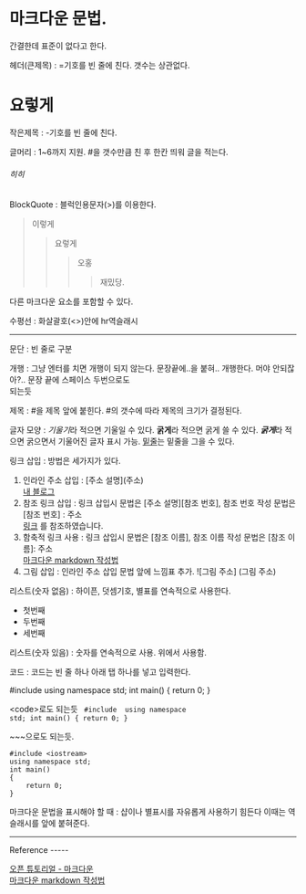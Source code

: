 # 마크다운 문법.

간결한데 표준이 없다고 한다.

헤더(큰제목) : =기호를 빈 줄에 친다. 갯수는 상관없다.

요렇게
============

작은제목 : -기호를 빈 줄에 친다.

글머리 : 1~6까지 지원. #을 갯수만큼 친 후 한칸 띄워 글을 적는다.
###### 히히

BlockQuote : 블럭인용문자(>)를 이용한다.
>이렇게
>>요렇게
>>>오홍
>>>>재밌당.

다른 마크다운 요소를 포함할 수 있다.

수평선 : 화살괄호(<>)안에 hr역슬래시  
<hr/>

문단 : 빈 줄로 구분

개행 : 그냥 엔터를 치면
개행이 되지 않는다.
문장끝에..을 붙혀..
개행한다.
머야 안되잖아?..
문장 끝에 스페이스 두번으로도  
되는듯

제목 : #을 제목 앞에 붙힌다. #의 갯수에 따라 제목의 크기가 결정된다.

글자 모양 : *기울기*라 적으면 기울일 수 있다. **굵게**라 적으면 굵게 쓸 수 있다.
***굵게***라 적으면 굵으면서 기울어진 글자 표시 가능. <U>밑줄</U>는 밑줄을 그을 수 있다.

링크 삽입 : 방법은 세가지가 있다.
1. 인라인 주소 삽입 : \[주소 설명](주소)  
[내 블로그](https://yth1130.github.io)
2. 참조 링크 삽입 : 링크 삽입시 문법은 \[주소 설명]\[참조 번호], 참조 번호 작성 문법은 \[참조 번호] : 주소  
[링크][1] 를 참조하였습니다.
3. 함축적 링크 사용 : 링크 삽입시 문법은 [참조 이름], 참조 이름 작성 문법은 [참조 이름]: 주소  
[마크다운 markdown 작성법]
4. 그림 삽입 : 인라인 주소 삽입 문법 앞에 느낌표 추가. !\[그림 주소] (그림 주소)

리스트(숫자 없음) :  하이픈, 덧셈기호, 별표를 연속적으로 사용한다.
- 첫번째
- 두번째
- 세번째

리스트(숫자 있음) : 숫자를 연속적으로 사용. 위에서 사용함.

코드 : 코드는 빈 줄 하나 아래 탭 하나를 넣고 입력한다.

#include <iostream>
using namespace std;
int main()
{
    return 0;
}
  
\<code>로도 되는듯
<code>
#include <iostream>
using namespace std;
int main()
{
    return 0;
}
</code>

\~~~으로도 되는듯.
~~~
#include <iostream>
using namespace std;
int main()
{
    return 0;
}
~~~

마크다운 문법을 표시해야 할 때 : 샵이나 별표시를 자유롭게 사용하기 힘든다 이때는 역슬래시를 앞에 붙혀준다.

<hr/>
Reference
-----

[오픈 튜토리얼 - 마크다운][1]  
[마크다운 markdown 작성법]

[1]: https://opentutorials.org/module/782/6083  
[마크다운 markdown 작성법]: https://gist.github.com/ihoneymon/652be052a0727ad59601